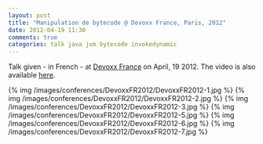 ```yaml
---
layout: post
title: "Manipulation de bytecode @ Devoxx France, Paris, 2012"
date: 2012-04-19 11:30
comments: true
categories: talk java jvm bytecode invokedynamic
---
```


Talk given - in French - at [Devoxx France](http://www.devoxx.com/display/FR12/Manipulation+de+bytecode+++democratisons+la+magie+noire) on April, 19 2012. The video is also available [here](http://www.parleys.com/#st=5&id=3190&sl=95).

<script async class="speakerdeck-embed" data-id="4f9014fca54208002201865a" data-ratio="1.7777777777777777" src="//speakerdeck.com/assets/embed.js"></script>

{% img  /images/conferences/DevoxxFR2012/DevoxxFR2012-1.jpg %}
{% img  /images/conferences/DevoxxFR2012/DevoxxFR2012-2.jpg %}
{% img  /images/conferences/DevoxxFR2012/DevoxxFR2012-3.jpg %}
{% img  /images/conferences/DevoxxFR2012/DevoxxFR2012-5.jpg %}
{% img  /images/conferences/DevoxxFR2012/DevoxxFR2012-6.jpg %}
{% img  /images/conferences/DevoxxFR2012/DevoxxFR2012-7.jpg %}

